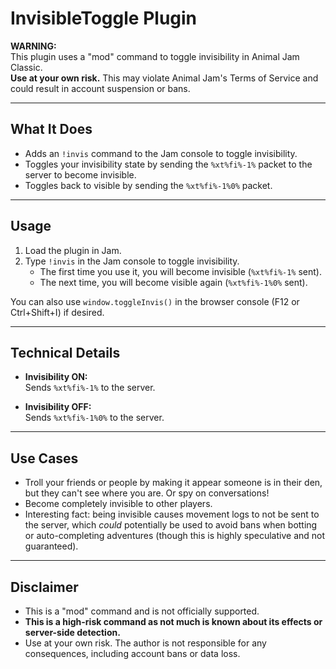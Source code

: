 # InvisibleToggle Plugin

**WARNING:**  
This plugin uses a "mod" command to toggle invisibility in Animal Jam Classic.  
**Use at your own risk.** This may violate Animal Jam's Terms of Service and could result in account suspension or bans.

---

## What It Does

- Adds an `!invis` command to the Jam console to toggle invisibility.
- Toggles your invisibility state by sending the `%xt%fi%-1%` packet to the server to become invisible.
- Toggles back to visible by sending the `%xt%fi%-1%0%` packet.

---

## Usage

1. Load the plugin in Jam.
2. Type `!invis` in the Jam console to toggle invisibility.
   - The first time you use it, you will become invisible (`%xt%fi%-1%` sent).
   - The next time, you will become visible again (`%xt%fi%-1%0%` sent).

You can also use `window.toggleInvis()` in the browser console (F12 or Ctrl+Shift+I) if desired.

---

## Technical Details

- **Invisibility ON:**  
  Sends `%xt%fi%-1%` to the server.

- **Invisibility OFF:**  
  Sends `%xt%fi%-1%0%` to the server.

---

## Use Cases

- Troll your friends or people by making it appear someone is in their den, but they can't see where you are. Or spy on conversations!
- Become completely invisible to other players.
- Interesting fact: being invisible causes movement logs to not be sent to the server, which *could* potentially be used to avoid bans when botting or auto-completing adventures (though this is highly speculative and not guaranteed).

---

## Disclaimer

- This is a "mod" command and is not officially supported.
- **This is a high-risk command as not much is known about its effects or server-side detection.**
- Use at your own risk. The author is not responsible for any consequences, including account bans or data loss.
